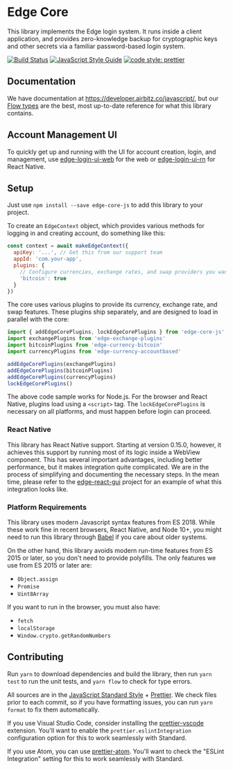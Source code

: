 # Edge Core

This library implements the Edge login system. It runs inside a client application, and provides zero-knowledge backup for cryptographic keys and other secrets via a familiar password-based login system.

[![Build Status](https://travis-ci.com/EdgeApp/edge-core-js.svg?branch=master)](https://travis-ci.com/EdgeApp/edge-core-js)
[![JavaScript Style Guide](https://img.shields.io/badge/code_style-standard-brightgreen.svg)](https://standardjs.com)
[![code style: prettier](https://img.shields.io/badge/code_style-prettier-ff69b4.svg?style=flat-square)](https://github.com/prettier/prettier)

## Documentation

We have documentation at https://developer.airbitz.co/javascript/, but our [Flow types](./src/types/types.js) are the best, most up-to-date reference for what this library contains.

## Account Management UI

To quickly get up and running with the UI for account creation, login, and management, use [edge-login-ui-web](https://github.com/EdgeApp/edge-login-ui/tree/develop/packages/edge-login-ui-web) for the web or [edge-login-ui-rn](https://github.com/EdgeApp/edge-login-ui/tree/develop/packages/edge-login-ui-rn) for React Native.

## Setup

Just use `npm install --save edge-core-js` to add this library to your project.

To create an `EdgeContext` object, which provides various methods for logging in and creating account, do something like this:

```javascript
const context = await makeEdgeContext({
  apiKey: '...', // Get this from our support team
  appId: 'com.your-app',
  plugins: {
    // Configure currencies, exchange rates, and swap providers you want to use:
    'bitcoin': true
  }
})
```

The core uses various plugins to provide its currency, exchange rate, and swap features. These plugins ship separately, and are designed to load in parallel with the core:

```js
import { addEdgeCorePlugins, lockEdgeCorePlugins } from 'edge-core-js'
import exchangePlugins from 'edge-exchange-plugins'
import bitcoinPlugins from 'edge-currency-bitcoin'
import currencyPlugins from 'edge-currency-accountbased'

addEdgeCorePlugins(exchangePlugins)
addEdgeCorePlugins(bitcoinPlugins)
addEdgeCorePlugins(currencyPlugins)
lockEdgeCorePlugins()
```

The above code sample works for Node.js. For the browser and React Native, plugins load using a `<script>` tag. The `lockEdgeCorePlugins` is necessary on all platforms, and must happen before login can proceed.

### React Native

This library has React Native support. Starting at version 0.15.0, however, it achieves this support by running most of its logic inside a WebView component. This has several important advantages, including better performance, but it makes integration quite complicated. We are in the process of simplifying and documenting the necessary steps. In the mean time, please refer to the [edge-react-gui](https://github.com/EdgeApp/edge-react-gui) project for an example of what this integration looks like.

### Platform Requirements

This library uses modern Javascript syntax features from ES 2018. While these work fine in recent browsers, React Native, and Node 10+, you might need to run this library through [Babel](https://babeljs.io/) if you care about older systems.

On the other hand, this library avoids modern run-time features from ES 2015 or later, so you don't need to provide polyfills. The only features we use from ES 2015 or later are:

- `Object.assign`
- `Promise`
- `Uint8Array`

If you want to run in the browser, you must also have:

- `fetch`
- `localStorage`
- `Window.crypto.getRandomNumbers`

## Contributing

Run `yarn` to download dependencies and build the library, then run `yarn test` to run the unit tests, and `yarn flow` to check for type errors.

All sources are in the [JavaScript Standard Style](http://standardjs.com/) + [Prettier](https://prettier.io/). We check files prior to each commit, so if you have formatting issues, you can run `yarn format` to fix them automatically.

If you use Visual Studio Code, consider installing the [prettier-vscode](https://marketplace.visualstudio.com/items?itemName=esbenp.prettier-vscode) extension. You'll want to enable the `prettier.eslintIntegration` configuration option for this to work seamlessly with Standard.

If you use Atom, you can use [prettier-atom](https://atom.io/packages/prettier-atom). You'll want to check the "ESLint Integration" setting for this to work seamlessly with Standard.
